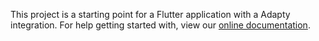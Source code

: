 This project is a starting point for a Flutter application with a Adapty integration. For help 
getting started with, view our [online documentation](https://docs.adapty.io).